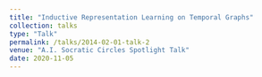 ```yaml
---
title: "Inductive Representation Learning on Temporal Graphs"
collection: talks
type: "Talk"
permalink: /talks/2014-02-01-talk-2
venue: "A.I. Socratic Circles Spotlight Talk"
date: 2020-11-05
---
```




